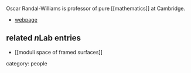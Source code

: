 
Oscar Randal-Williams is professor of pure [[mathematics]] at Cambridge.

* [webpage](https://www.dpmms.cam.ac.uk/~or257/)

## related $n$Lab entries

* [[moduli space of framed surfaces]]

category: people

